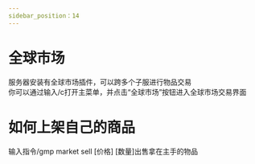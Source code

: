 ```yaml
---
sidebar_position：14
---
```


# 全球市场

服务器安装有全球市场插件，可以跨多个子服进行物品交易  
你可以通过输入/c打开主菜单，并点击“全球市场”按钮进入全球市场交易界面

# 如何上架自己的商品

输入指令/gmp market sell [价格] [数量]出售拿在主手的物品
